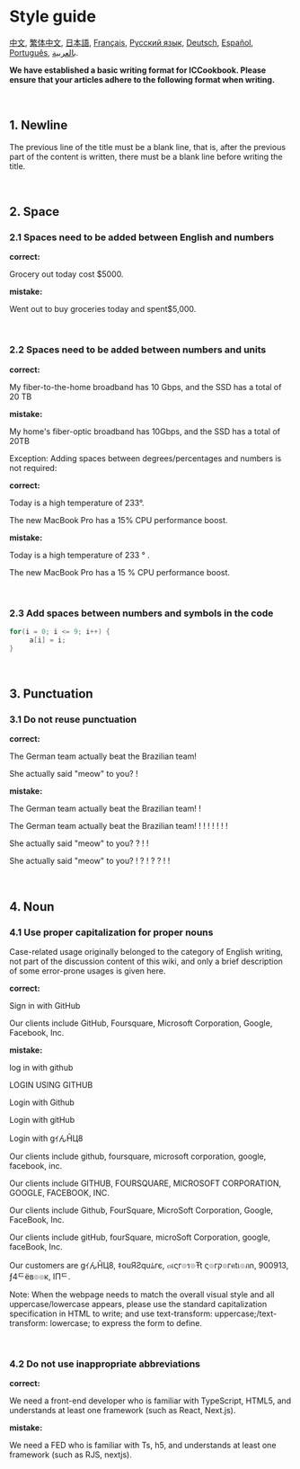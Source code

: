 # Style guide

[中文](README-Chinese.md), [繁体中文](README-Chinese.md), [日本語](README-Japanese.md), [Français](#), [Русский язык](#), [Deutsch](#), [Español](#), [Português](#), [بالعربية](#).

**We have established a basic writing format for ICCookbook. Please ensure that your articles adhere to the following format when writing.**

<br>

## 1. Newline

The previous line of the title must be a blank line, that is, after the previous part of the content is written, there must be a blank line before writing the title.

<br>

## 2. Space

### 2.1 Spaces need to be added between English and numbers

**correct:**

Grocery out today cost $5000.

**mistake:**

Went out to buy groceries today and spent$5,000.

<br>

### 2.2 Spaces need to be added between numbers and units

**correct:**

My fiber-to-the-home broadband has 10 Gbps, and the SSD has a total of 20 TB

**mistake:**

My home's fiber-optic broadband has 10Gbps, and the SSD has a total of 20TB

Exception: Adding spaces between degrees/percentages and numbers is not required:

**correct:**

Today is a high temperature of 233°.

The new MacBook Pro has a 15% CPU performance boost.

**mistake:**

Today is a high temperature of 233 ° .

The new MacBook Pro has a 15 % CPU performance boost.

<br>

### 2.3 Add spaces between numbers and symbols in the code
```c
for(i = 0; i <= 9; i++) {
     a[i] = i;
}
```

<br>

## 3. Punctuation

### 3.1 Do not reuse punctuation

**correct:**

The German team actually beat the Brazilian team!

She actually said "meow" to you? !

**mistake:**

The German team actually beat the Brazilian team! !

The German team actually beat the Brazilian team! ! ! ! ! ! ! !

She actually said "meow" to you? ? ! !

She actually said "meow" to you? ! ? ! ? ? ! !

<br>

## 4. Noun

### 4.1 Use proper capitalization for proper nouns

Case-related usage originally belonged to the category of English writing, not part of the discussion content of this wiki, and only a brief description of some error-prone usages is given here.

**correct:**

Sign in with GitHub

Our clients include GitHub, Foursquare, Microsoft Corporation, Google, Facebook, Inc.

**mistake:**

log in with github

LOGIN USING GITHUB

Login with Github

Login with gitHub

Login with gｲんĤЦ8

Our clients include github, foursquare, microsoft corporation, google, facebook, inc.

Our clients include GITHUB, FOURSQUARE, MICROSOFT CORPORATION, GOOGLE, FACEBOOK, INC.

Our clients include Github, FourSquare, MicroSoft Corporation, Google, FaceBook, Inc.

Our clients include gitHub, fourSquare, microSoft Corporation, google, faceBook, Inc.

Our customers are gｲんĤЦ8, ｷouЯƧquﾑгє, ๓เςг๏ร๏Ŧt ς๏гק๏гคtเ๏ภn, 900913, ƒ4ᄃëв๏๏к, IПᄃ.

Note: When the webpage needs to match the overall visual style and all uppercase/lowercase appears, please use the standard capitalization specification in HTML to write; and use text-transform: uppercase;/text-transform: lowercase; to express the form to define.

<br>

### 4.2 Do not use inappropriate abbreviations

**correct:**

We need a front-end developer who is familiar with TypeScript, HTML5, and understands at least one framework (such as React, Next.js).

**mistake:**

We need a FED who is familiar with Ts, h5, and understands at least one framework (such as RJS, nextjs).

<br>
